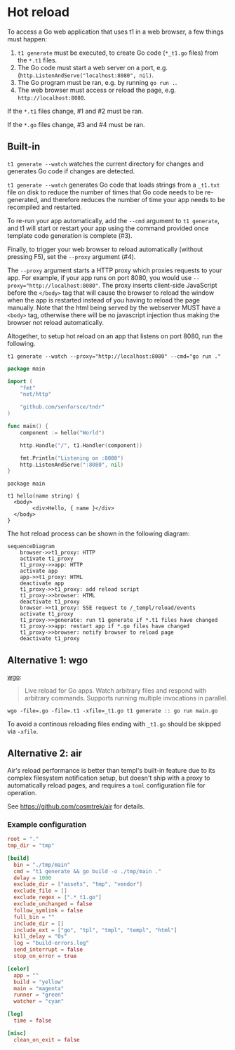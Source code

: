 # Hot reload

To access a Go web application that uses t1 in a web browser, a few things must happen:

1. `t1 generate` must be executed, to create Go code (`*_t1.go` files) from the `*.t1` files.
2. The Go code must start a web server on a port, e.g. (`http.ListenAndServe("localhost:8080", nil)`.
3. The Go program must be ran, e.g. by running `go run .`.
4. The web browser must access or reload the page, e.g. `http://localhost:8080`.

If the `*.t1` files change, #1 and #2 must be ran.

If the `*.go` files change, #3 and #4 must be ran.

## Built-in

`t1 generate --watch` watches the current directory for changes and generates Go code if changes are detected.

`t1 generate --watch` generates Go code that loads strings from a `_t1.txt` file on disk to reduce the number of times that Go code needs to be re-generated, and therefore reduces the number of time your app needs to be recompiled and restarted.

To re-run your app automatically, add the `--cmd` argument to `t1 generate`, and t1 will start or restart your app using the command provided once template code generation is complete (#3).

Finally, to trigger your web browser to reload automatically (without pressing F5), set the `--proxy` argument (#4).

The `--proxy` argument starts a HTTP proxy which proxies requests to your app. For example, if your app runs on port 8080, you would use `--proxy="http://localhost:8080"`. The proxy inserts client-side JavaScript before the `</body>` tag that will cause the browser to reload the window when the app is restarted instead of you having to reload the page manually. Note that the html being served by the webserver MUST have a `<body>` tag, otherwise there will be no javascript injection thus making the browser not reload automatically.

Altogether, to setup hot reload on an app that listens on port 8080, run the following.

```
t1 generate --watch --proxy="http://localhost:8080" --cmd="go run ."
```

```go title="main.go"
package main

import (
	"fmt"
	"net/http"

	"github.com/senforsce/tndr"
)

func main() {
	component := hello("World")

	http.Handle("/", t1.Handler(component))

	fmt.Println("Listening on :8080")
	http.ListenAndServe(":8080", nil)
}
```

```t1 title="hello.t1"
package main

t1 hello(name string) {
  <body>
	    <div>Hello, { name }</div>
  </body>
}
```

The hot reload process can be shown in the following diagram:

```mermaid
sequenceDiagram
    browser->>t1_proxy: HTTP
    activate t1_proxy
    t1_proxy->>app: HTTP
    activate app
    app->>t1_proxy: HTML
    deactivate app
    t1_proxy->>t1_proxy: add reload script
    t1_proxy->>browser: HTML
    deactivate t1_proxy
    browser->>t1_proxy: SSE request to /_templ/reload/events
    activate t1_proxy
    t1_proxy->>generate: run t1 generate if *.t1 files have changed
    t1_proxy->>app: restart app if *.go files have changed
    t1_proxy->>browser: notify browser to reload page
    deactivate t1_proxy
```

## Alternative 1: wgo

[wgo](https://github.com/bokwoon95/wgo):

> Live reload for Go apps. Watch arbitrary files and respond with arbitrary commands. Supports running multiple invocations in parallel.

```
wgo -file=.go -file=.t1 -xfile=_t1.go t1 generate :: go run main.go
```

To avoid a continous reloading files ending with `_t1.go` should be skipped via `-xfile`.

## Alternative 2: air

Air's reload performance is better than templ's built-in feature due to its complex filesystem notification setup, but doesn't ship with a proxy to automatically reload pages, and requires a `toml` configuration file for operation.

See https://github.com/cosmtrek/air for details.

### Example configuration

```toml title=".air.toml"
root = "."
tmp_dir = "tmp"

[build]
  bin = "./tmp/main"
  cmd = "t1 generate && go build -o ./tmp/main ."
  delay = 1000
  exclude_dir = ["assets", "tmp", "vendor"]
  exclude_file = []
  exclude_regex = [".*_t1.go"]
  exclude_unchanged = false
  follow_symlink = false
  full_bin = ""
  include_dir = []
  include_ext = ["go", "tpl", "tmpl", "templ", "html"]
  kill_delay = "0s"
  log = "build-errors.log"
  send_interrupt = false
  stop_on_error = true

[color]
  app = ""
  build = "yellow"
  main = "magenta"
  runner = "green"
  watcher = "cyan"

[log]
  time = false

[misc]
  clean_on_exit = false
```
